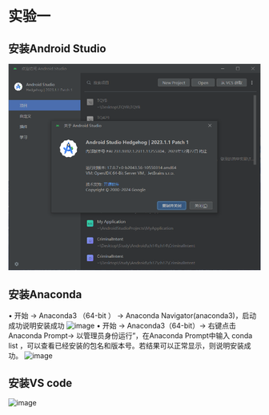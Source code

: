 # 实验一
## 安装Android Studio
![image](https://github.com/FIVEseconds59/Software-Project-Practice/blob/main/%E5%AE%9E%E9%AA%8C%E4%B8%80/%E5%9B%BE%E7%89%87/Android%20Studio.png)
## 安装Anaconda
• 开始 → Anaconda3 （64-bit ） → Anaconda Navigator(anaconda3)，启动成功说明安装成功
![image]([pic/anacoda.png](https://github.com/FIVEseconds59/Software-Project-Practice/blob/main/%E5%AE%9E%E9%AA%8C%E4%B8%80/%E5%9B%BE%E7%89%87/Anaconda1.png))
• 开始 → Anaconda3（64-bit）→ 右键点击Anaconda Prompt→ 以管理员身份运行”，在Anaconda Prompt中输入 conda
list ，可以查看已经安装的包名和版本号。若结果可以正常显示，则说明安装成功。
![image]([pic/anacoda(2).png](https://github.com/FIVEseconds59/Software-Project-Practice/blob/main/%E5%AE%9E%E9%AA%8C%E4%B8%80/%E5%9B%BE%E7%89%87/Anaconda2.png))
## 安装VS code
![image]([pic/vscode.png](https://github.com/FIVEseconds59/Software-Project-Practice/blob/main/%E5%AE%9E%E9%AA%8C%E4%B8%80/%E5%9B%BE%E7%89%87/VSCode.png))

